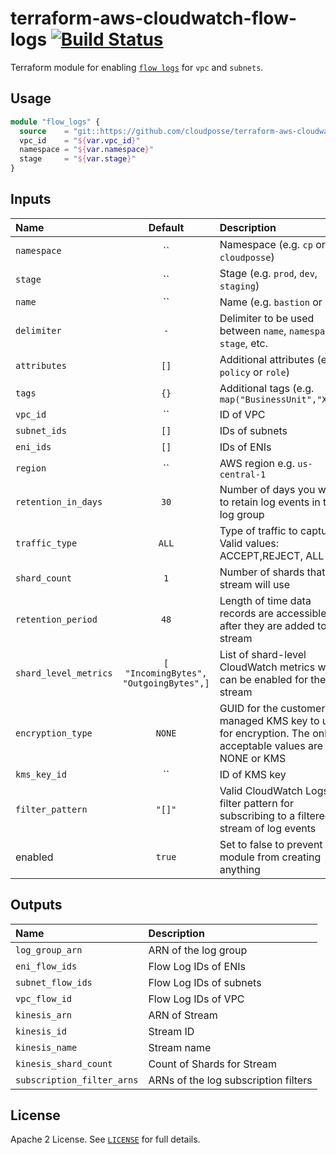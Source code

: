 # terraform-aws-cloudwatch-flow-logs [![Build Status](https://travis-ci.org/cloudposse/terraform-aws-cloudwatch-flow-logs.svg)](https://travis-ci.org/cloudposse/terraform-aws-cloudwatch-flow-logs)

Terraform module for enabling [`flow logs`](http://docs.aws.amazon.com/AmazonVPC/latest/UserGuide/flow-logs.html) for `vpc` and `subnets`.

## Usage

```terraform
module "flow_logs" {
  source    = "git::https://github.com/cloudposse/terraform-aws-cloudwatch-flow-logs.git?ref=master"
  vpc_id    = "${var.vpc_id}"
  namespace = "${var.namespace}"
  stage     = "${var.stage}"
}
```
## Inputs

| Name                  |                Default                 | Description                                                                                             | Required |
|:----------------------|:--------------------------------------:|:--------------------------------------------------------------------------------------------------------|:--------:|
| `namespace`           |                   ``                   | Namespace (e.g. `cp` or `cloudposse`)                                                                   |   Yes    |
| `stage`               |                   ``                   | Stage (e.g. `prod`, `dev`, `staging`)                                                                   |   Yes    |
| `name`                |                   ``                   | Name  (e.g. `bastion` or `db`)                                                                          |    No    |
| `delimiter`           |                  `-`                   | Delimiter to be used between `name`, `namespace`, `stage`, etc.                                         |    No    |
| `attributes`          |                  `[]`                  | Additional attributes (e.g. `policy` or `role`)                                                         |    No    |
| `tags`                |                  `{}`                  | Additional tags  (e.g. `map("BusinessUnit","XYZ")`                                                      |    No    |
| `vpc_id`              |                   ``                   | ID of VPC                                                                                               |   Yes    |
| `subnet_ids`          |                  `[]`                  | IDs of subnets                                                                                          |   Yes    |
| `eni_ids`             |                  `[]`                  | IDs of ENIs                                                                                             |   Yes    |
| `region`              |                   ``                   | AWS region e.g. `us-central-1`                                                                          |    No    |
| `retention_in_days`   |                  `30`                  | Number of days you want to retain log events in the log group                                           |    No    |
| `traffic_type`        |                 `ALL`                  | Type of traffic to capture. Valid values: ACCEPT,REJECT, ALL                                            |    No    |
| `shard_count`         |                  `1`                   | Number of shards that the stream will use                                                               |    No    |
| `retention_period`    |                  `48`                  | Length of time data records are accessible after they are added to the stream                           |    No    |
| `shard_level_metrics` | `[ "IncomingBytes", "OutgoingBytes",]` | List of shard-level CloudWatch metrics which can be enabled for the stream                              |    No    |
| `encryption_type`     |                 `NONE`                 | GUID for the customer-managed KMS key to use for encryption. The only acceptable values are NONE or KMS |    No    |
| `kms_key_id`          |                   ``                   | ID of KMS key                                                                                           |    No    |
| `filter_pattern`      |                 `"[]"`                 | Valid CloudWatch Logs filter pattern for subscribing to a filtered stream of log events                 |    No    |
| enabled               |                 `true`                 | Set to false to prevent the module from creating anything                                               |    No    |

## Outputs

| Name                       | Description                          |
|:---------------------------|:-------------------------------------|
| `log_group_arn`            | ARN of the log group                 |
| `eni_flow_ids`             | Flow Log IDs of ENIs                 |
| `subnet_flow_ids`          | Flow Log IDs of subnets              |
| `vpc_flow_id`              | Flow Log IDs of VPC                  |
| `kinesis_arn`              | ARN of Stream                        |
| `kinesis_id`               | Stream ID                            |
| `kinesis_name`             | Stream name                          |
| `kinesis_shard_count`      | Count of Shards for Stream           |
| `subscription_filter_arns` | ARNs of the log subscription filters |

## License

Apache 2 License. See [`LICENSE`](LICENSE) for full details.
